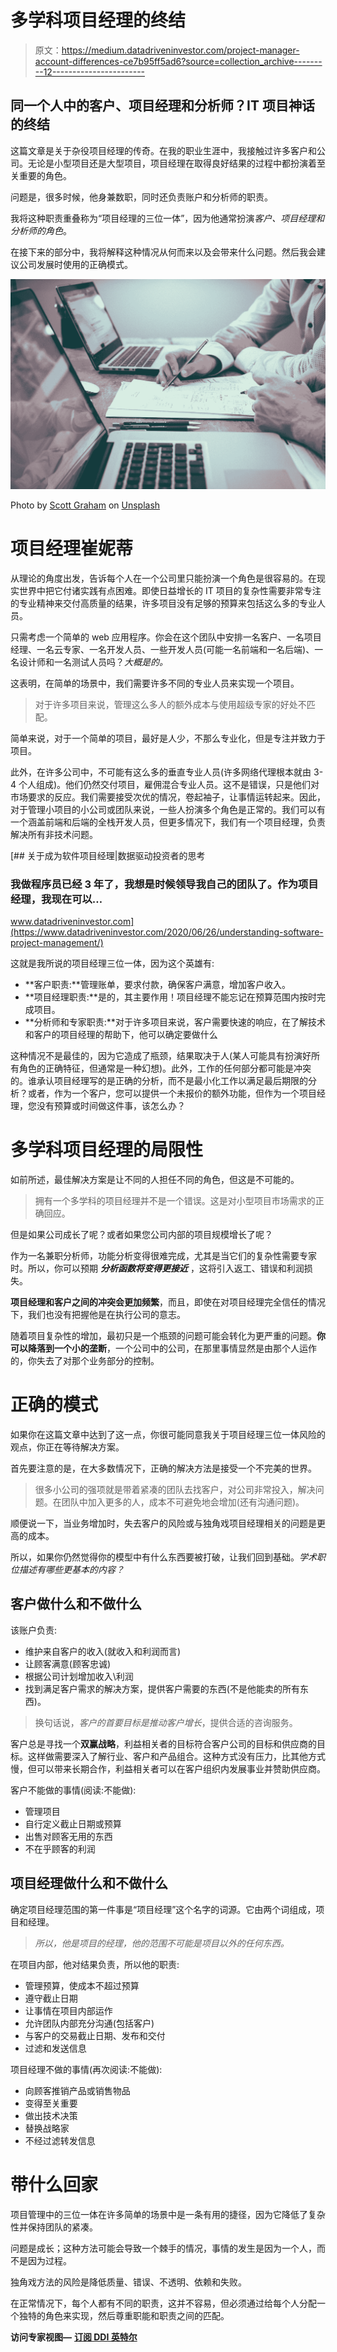 # 多学科项目经理的终结

> 原文：<https://medium.datadriveninvestor.com/project-manager-account-differences-ce7b95ff5ad6?source=collection_archive---------12----------------------->

## 同一个人中的客户、项目经理和分析师？IT 项目神话的终结

这篇文章是关于杂役项目经理的传奇。在我的职业生涯中，我接触过许多客户和公司。无论是小型项目还是大型项目，项目经理在取得良好结果的过程中都扮演着至关重要的角色。

问题是，很多时候，他身兼数职，同时还负责账户和分析师的职责。

我将这种职责重叠称为“项目经理的三位一体”，因为他通常扮演*客户、项目经理和分析师的角色*。

在接下来的部分中，我将解释这种情况从何而来以及会带来什么问题。然后我会建议公司发展时使用的正确模式。

![](img/4609724fb5fb679846fa5531d1ed9fcd.png)

Photo by [Scott Graham](https://unsplash.com/@sctgrhm?utm_source=medium&utm_medium=referral) on [Unsplash](https://unsplash.com?utm_source=medium&utm_medium=referral)

# 项目经理崔妮蒂

从理论的角度出发，告诉每个人在一个公司里只能扮演一个角色是很容易的。在现实世界中把它付诸实践有点困难。即使日益增长的 IT 项目的复杂性需要非常专注的专业精神来交付高质量的结果，许多项目没有足够的预算来包括这么多的专业人员。

只需考虑一个简单的 web 应用程序。你会在这个团队中安排一名客户、一名项目经理、一名云专家、一名开发人员、一些开发人员(可能一名前端和一名后端)、一名设计师和一名测试人员吗？*大概是的。*

这表明，在简单的场景中，我们需要许多不同的专业人员来实现一个项目。

> 对于许多项目来说，管理这么多人的额外成本与使用超级专家的好处不匹配。

简单来说，对于一个简单的项目，最好是人少，不那么专业化，但是专注并致力于项目。

此外，在许多公司中，不可能有这么多的垂直专业人员(许多网络代理根本就由 3-4 个人组成)。他们仍然交付项目，雇佣混合专业人员。这不是错误，只是他们对市场要求的反应。我们需要接受次优的情况，卷起袖子，让事情运转起来。因此，对于管理小项目的小公司或团队来说，一些人扮演多个角色是正常的。我们可以有一个涵盖前端和后端的全栈开发人员，但更多情况下，我们有一个项目经理，负责解决所有非技术问题。

[](https://www.datadriveninvestor.com/2020/06/26/understanding-software-project-management/) [## 关于成为软件项目经理|数据驱动投资者的思考

### 我做程序员已经 3 年了，我想是时候领导我自己的团队了。作为项目经理，我现在可以…

www.datadriveninvestor.com](https://www.datadriveninvestor.com/2020/06/26/understanding-software-project-management/) 

这就是我所说的项目经理三位一体，因为这个英雄有:

*   **客户职责:**管理账单，要求付款，确保客户满意，增加客户收入。
*   **项目经理职责:**是的，其主要作用！项目经理不能忘记在预算范围内按时完成项目。
*   **分析师和专家职责:**对于许多项目来说，客户需要快速的响应，在了解技术和客户的项目经理的帮助下，他可以确定要做什么

这种情况不是最佳的，因为它造成了瓶颈，结果取决于人(某人可能具有扮演好所有角色的正确特征，但通常是一种幻想)。此外，工作的任何部分都可能是冲突的。谁承认项目经理写的是正确的分析，而不是最小化工作以满足最后期限的分析？或者，作为一个客户，您可以提供一个未报价的额外功能，但作为一个项目经理，您没有预算或时间做这件事，该怎么办？

# 多学科项目经理的局限性

如前所述，最佳解决方案是让不同的人担任不同的角色，但这是不可能的。

> 拥有一个多学科的项目经理并不是一个错误。这是对小型项目市场需求的正确回应。

但是如果公司成长了呢？或者如果您公司内部的项目规模增长了呢？

作为一名兼职分析师，功能分析变得很难完成，尤其是当它们的复杂性需要专家时。所以，你可以预期 ***分析函数将变得更接近*** ，这将引入返工、错误和利润损失。

**项目经理和客户之间的冲突会更加频繁**，而且，即使在对项目经理完全信任的情况下，我们也没有把握他是在执行公司的意志。

随着项目复杂性的增加，最初只是一个瓶颈的问题可能会转化为更严重的问题。**你可以降落到一个小的垄断**，一个公司中的公司，在那里事情显然是由那个人运作的，你失去了对那个业务部分的控制。

# 正确的模式

如果你在这篇文章中达到了这一点，你很可能同意我关于项目经理三位一体风险的观点，你正在等待解决方案。

首先要注意的是，在大多数情况下，正确的解决方法是接受一个不完美的世界。

> 很多小公司的强项就是带着紧凑的团队去找客户，对公司非常投入，解决问题。在团队中加入更多的人，成本不可避免地会增加(还有沟通问题)。

顺便说一下，当业务增加时，失去客户的风险或与独角戏项目经理相关的问题是更高的成本。

所以，如果你仍然觉得你的模型中有什么东西要被打破，让我们回到基础。*学术职位描述有哪些更基本的内容？*

## 客户做什么和不做什么

该账户负责:

*   维护来自客户的收入(就收入和利润而言)
*   让顾客满意(顾客忠诚)
*   根据公司计划增加收入\利润
*   找到满足客户需求的解决方案，提供客户需要的东西(不是他能卖的所有东西)。

> 换句话说，*客户的首要目标是推动客户增长*，提供合适的咨询服务。

客户总是寻找一个**双赢战略**，利益相关者的目标符合客户公司的目标和供应商的目标。这样做需要深入了解行业、客户和产品组合。这种方式没有压力，比其他方式慢，但可以带来长期合作，利益相关者可以在客户组织内发展事业并赞助供应商。

客户不能做的事情(阅读:不能做):

*   管理项目
*   自行定义截止日期或预算
*   出售对顾客无用的东西
*   不在乎顾客的利润

## 项目经理做什么和不做什么

确定项目经理范围的第一件事是“项目经理”这个名字的词源。它由两个词组成，项目和经理。

> *所以，他是项目的经理，他的范围不可能是项目以外的任何东西。*

在项目内部，他对结果负责，所以他的职责:

*   管理预算，使成本不超过预算
*   遵守截止日期
*   让事情在项目内部运作
*   允许团队内部充分沟通(包括客户)
*   与客户的交易截止日期、发布和交付
*   过滤和发送信息

项目经理不做的事情(再次阅读:不能做):

*   向顾客推销产品或销售物品
*   变得至关重要
*   做出技术决策
*   替换战略家
*   不经过滤转发信息

# 带什么回家

项目管理中的三位一体在许多简单的场景中是一条有用的捷径，因为它降低了复杂性并保持团队的紧凑。

问题是成长；这种方法可能会导致一个棘手的情况，事情的发生是因为一个人，而不是因为过程。

独角戏方法的风险是降低质量、错误、不透明、依赖和失败。

在正常情况下，每个人都有不同的职责，这并不容易，但必须通过给每个人分配一个独特的角色来实现，然后尊重职能和职责之间的匹配。

**访问专家视图—** [**订阅 DDI 英特尔**](https://datadriveninvestor.com/ddi-intel)